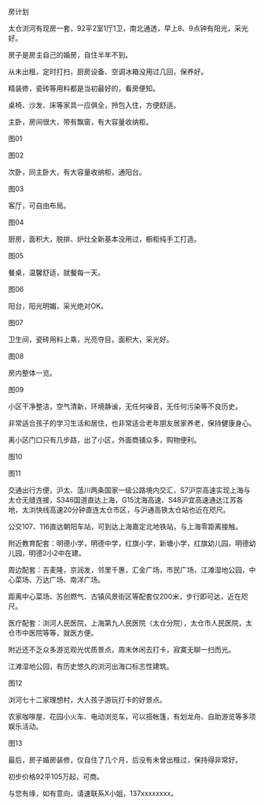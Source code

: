 房计划





太仓浏河有现房一套，92平2室1厅1卫，南北通透，早上8、9点钟有阳光，采光好。

房子是房主自己的婚房，自住半年不到。

从未出租，定时打扫，厨房设备、空调冰箱没用过几回，保养好。

精装修，瓷砖等用料都是当初最好的，看房便知。

桌椅、沙发、床等家具一应俱全，拎包入住，方便舒适。



主卧，房间很大，带有飘窗，有大容量收纳柜。

图01

图02



次卧，同主卧大，有大容量收纳柜，通阳台。

图03



客厅，可自由布局。

图04



厨房，面积大，脱排、炉灶全新基本没用过，橱柜纯手工打造。

图05



餐桌，温馨舒适，就餐每一天。

图06



阳台，阳光明媚，采光绝对OK。

图07



卫生间，瓷砖用料上乘，光亮夺目，面积大，采光好。

图08



房内整体一览。

图09



小区干净整洁，空气清新，环境静谧，无任何噪音，无任何污染等不良历史。

非常适合孩子的学习生活和居住，也非常适合老年朋友居家养老，保持健康身心。



离小区门口只有几步路，出了小区，外面商铺众多，购物便利。

图10

图11



交通出行方便，沪太、蕰川两条国家一级公路境内交汇，S7沪崇高速实现上海与太仓无缝连接，S346国道直达上海，G15沈海高速、S48沪宜高速通达江苏各地，太浏快线高速20分钟直连太仓市区，与沪通高铁太仓站也近在咫尺。

公交107、116直达朝阳车站，可到达上海嘉定北地铁站，与上海零距离接触。



附近教育配套：明德小学，明德中学，红旗小学，新塘小学，红旗幼儿园，明德幼儿园，明德2小2中在建。



周边配套：吉麦隆，京润发，邻里千惠，汇金广场，市民广场，江滩湿地公园，中心菜场、万达广场、南洋广场。

距离中心菜场、苏创燃气、古镇风景街区等配套仅200米，步行即可达，近在咫尺。



医疗配套：浏河人民医院，上海第九人民医院（太仓分院），太仓市人民医院，太仓市中医院等等，就医方便。



附近还不乏众多游览观光优质景点，周末休闲去打卡，寂寞无聊一扫而光。

江滩湿地公园，有历史悠久的浏河出海口标志性建筑。

图12



浏河七十二家理想村，大人孩子游玩打卡的好景点。

农家咖啡屋、花园小火车、电动浏览车，可以搭帐篷，有划龙舟、自助游览等多项娱乐活动。

图13



最后，房子婚房装修，仅自住了几个月，后没有未曾出租过，保持得非常好。

初步价格92平105万起，可商。

与您有缘，如有意向，请速联系X小姐，137xxxxxxxx。

